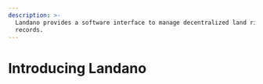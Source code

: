 ```yaml
---
description: >-
  Landano provides a software interface to manage decentralized land right
  records.
---
```


# Introducing Landano

